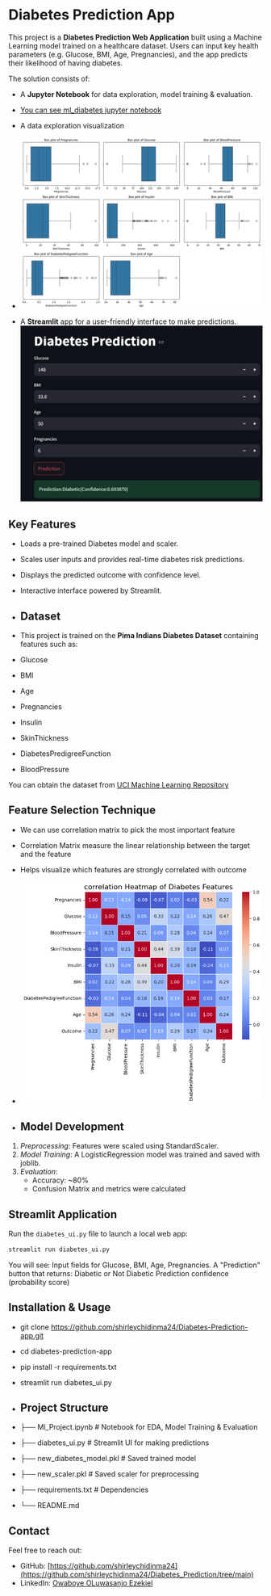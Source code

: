 # Diabetes Prediction App

This project is a **Diabetes Prediction Web Application** built using a Machine Learning model trained on a healthcare dataset. Users can input key health parameters (e.g. Glucose, BMI, Age, Pregnancies), and the app predicts their likelihood of having diabetes.

The solution consists of:
- A **Jupyter Notebook** for data exploration, model training & evaluation.
- [You can see ml_diabetes jupyter notebook](https://github.com/shirleychidinma24/Diabetes_Prediction/blob/main/Ml_Project.ipynb)
- A data exploration visualization
- ![Data exploration visualization Screenshot](https://github.com/shirleychidinma24/Diabetes_Prediction/blob/main/Data%20exploration%20visualization.png)

- A **Streamlit** app for a user-friendly interface to make predictions.
![App Screenshot](https://github.com/shirleychidinma24/Diabetes_Prediction/blob/main/Diabetes%20prediction%20screenshot.png)

## Key Features
- Loads a pre-trained Diabetes model and scaler.
- Scales user inputs and provides real-time diabetes risk predictions.
- Displays the predicted outcome with confidence level.
- Interactive interface powered by Streamlit.

- ## Dataset
- This project is trained on the **Pima Indians Diabetes Dataset** containing features such as:
- Glucose
- BMI
- Age
- Pregnancies
- Insulin
- SkinThickness
- DiabetesPredigreeFunction
- BloodPressure

You can obtain the dataset from [UCI Machine Learning Repository](https://www.kaggle.com/datasets/uciml/pima-indians-diabetes-database?select=diabetes.csv)


## Feature Selection Technique
- We can use correlation matrix to pick the most important feature
- Correlation Matrix measure the linear relationship between the target and the feature
- Helps visualize which features are strongly correlated with outcome
- ![Correlation matrix for feature selection](https://github.com/shirleychidinma24/Diabetes_Prediction/blob/main/correlation%20matrix.png)

- ## Model Development
1. *Preprocessing*: Features were scaled using StandardScaler.
2. *Model Training*: A LogisticRegression model was trained and saved with joblib.
3. *Evaluation*:
   - Accuracy: ~80%
   - Confusion Matrix and metrics were calculated
  
## Streamlit Application
   Run the `diabetes_ui.py` file to launch a local web app:
```bash
streamlit run diabetes_ui.py
```
You will see:
Input fields for Glucose, BMI, Age, Pregnancies.
A "Prediction" button that returns:
Diabetic or Not Diabetic
Prediction confidence (probability score)


## Installation & Usage
- git clone https://github.com/shirleychidinma24/Diabetes-Prediction-app.git
- cd diabetes-prediction-app
- pip install -r requirements.txt
- streamlit run diabetes_ui.py

- ## **Project Structure**
- ├── Ml_Project.ipynb         # Notebook for EDA, Model Training & Evaluation
- ├── diabetes_ui.py        # Streamlit UI for making predictions
- ├── new_diabetes_model.pkl    # Saved trained model
- ├── new_scaler.pkl            # Saved scaler for preprocessing
- ├── requirements.txt          # Dependencies
- └── README.md   

## Contact
Feel free to reach out:
- GitHub: [https://github.com/shirleychidinma24](https://github.com/shirleychidinma24/Diabetes_Prediction/tree/main)
- LinkedIn: [Owaboye OLuwasanjo Ezekiel](https://www.linkedin.com/in/yourprofile/)
